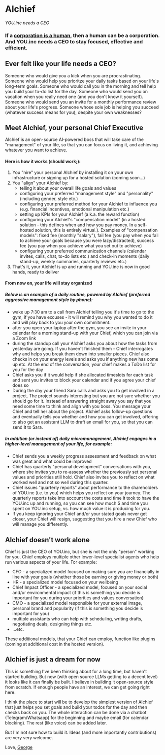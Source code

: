 # AIchief

_YOU.inc needs a CEO_

### If a [corporation is a human](https://en.wikipedia.org/wiki/Corporate_personhood), then a human can be a corporation. And YOU.inc needs a CEO to stay focused, effective and efficient.

## Ever felt like your life needs a CEO?
Someone who would give you a kick when you are procrastinating.
Someone who would help you prioritze your daily tasks based on your life's long-term goals.
Someone who would call you in the morning and tell help you build your to-do list for the day.
Someone who would send you on vacation when you really need one (and you don't know it yourself).
Someone who would send you an invite for a monthly performance review about your life's progress.
Someone whose sole job is helping you succeed (whatever success means for you), despite your own weaknesses?

## Meet AIchief, your personal Chief Executive

AIchief is an open-source AI-powered boss that will take care of the "management" of your life, so that you can focus on living it, and achieving whatever you want to achieve.

#### Here is how it works (should work;):

1. You "hire" your personal AIchief by installing it on your own infrastructure or signing up for a hosted solution (coming soon...)
2. You "align" your AIchief by:
    - telling it about your overall life goals and values 
    - configuring your preferred "management style" and "personality" (including gender, style etc.)
    - configuring your preferred method for your AIchief to influence you (e.g. financial incentives, emotional manipulation etc.)
    - setting up KPIs for your AIchief (a.k.a. the reward function)
    - configuring your AIchief's "compensation model" (in a hosted solution - this defines when and how you pay money. In a self-hosted solution, this is entirely virtual.). Examples of "compensation models": fixed fee (monthly "salary"), fail fee (you pay when you fail to achieve your goals because you were lazy/distracted), success fee (you pay when you achieve what you set out to achieve)
    - configuring your preferred communication channels (calendar invites, calls, chat, to-do lists etc.) and check-in moments (daily stand-up, weekly summaries, quarterly reviews etc.)
3. That's it, your AIchief is up and running and YOU.inc is now in good hands, ready to deliver

#### From now on, your life will stay organized

##### Below is an example of a daily routine, powered by AIchief (preferred aggressive management style by phone):

- wake up 7:30 am to a call from AIchief telling you it's time to go to the gym, if you have excuses - it will remind you why you wanted to do it and will play back to you your own commitment.
- after you open your laptop after the gym, you see an invite in your calendar for a morning stand-up with your Chief, which you can join via a Zoom link
- during the standup call your AIchief asks you about how the tasks from yesterday are going. If you haven't finished them - Chief interrogates why and helps you break them down into smaller pieces. Chief also checks in on your energy levels and asks you if anything new has come up etc. At the end of the conversation, your chief makes a ToDo list for you for the day
- Chief asks you if it would help if she allocated timeslots for each task and sent you invites to block your calendar and if you agree your chief does so
- During the day your friend Sara calls and asks you to get involved in a project. The project sounds interesting but you are not sure whether you should go for it. Instead of answering straight away you say that you need some time to think and align with you boss. You message your Chief and tell her about the project. AIchief asks follow-up questions and eventually tells you whether and how you can get involved, offering to also get an assistant LLM to draft an email for you, so that you can send it to Sara.

##### In addition (or instead of) daily micromanagement, AIchief engages in a higher-level management of your life, for example:

- Chief sends you a weekly progress assessment and feedback on what was great and what could be improved
- Chief has quarterly "personal development" conversations with you, where she invites you to re-assess whether the previously set personal values and priorities still hold. Chief also invites you to reflect on what worked well and not so well during this quarter.
- Chief issues "quarterly reports" about performance to the shareholders of YOU.inc (i.e. to you) which helps you reflect on your journey. The quarterly reports take into account the costs and time it took to have the YOU.inc up and running, so you can see how much $ and time you spent on YOU.inc setup, vs. how much value it is producing for you.
- If you keep ignoring your Chief and/or your stated goals never get closer, your Chief will resign, suggesting that you hire a new Chief who will manage you differently.


## AIchief doesn't work alone

Chief is just the CEO of YOU.inc, but she is not the only "person" working for you. Chief employs multiple other lower-level specialist agents who help run various aspects of your life. For example:

- CFO - a specialized model focused on making sure you are financially in line with your goals (whether those be earning or giving money or both)
- HR - a specialized model focused on your wellbeing
- Chief Impact Officer - a specialized model, focused on your social and/or environmental impact (if this is something you decide is important for you during your priorities and values conversation)
- CMO - a specialized model responsible for your external image, personal brand and popularity (if this is something you decide is important for you)
- multiple assistants who can help with scheduling, writing drafts, negotiating deals, designing things etc.
- ...etc.

These additional models, that your Chief can employ, function like plugins (coming at additional cost in the hosted version).

## AIchief is just a dream for now

This is something I've been thinking about for a long time, but haven't started building. But now (with open source LLMs getting to a decent level) it looks like it can finally be built. I believe in building it open-source style from scratch. If enough people have an interest, we can get going right here.

I think the place to start will be to develop the simplest version of AIchief that just helps you set goals and build your todos for the day and then checks back on you. The whole interaction can be done via a chatbot (Telegram/Whatsapp) for the beginning and maybe email (for calendar blocking). The rest (like voice) can be added later.

But I'm not sure how to build it. Ideas (and more importantly contributions) are very very welcome.

Love,
[George](https://georgestrakhov.com)
